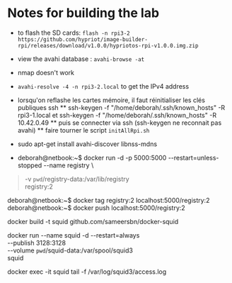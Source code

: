 # Notes for building the lab

* to flash the SD cards: `flash -n rpi3-2 https://github.com/hypriot/image-builder-rpi/releases/download/v1.0.0/hypriotos-rpi-v1.0.0.img.zip`
* view the avahi database : `avahi-browse -at`
* nmap doesn't work
* `avahi-resolve -4 -n rpi3-2.local` to get the IPv4 address
* lorsqu'on reflashe les cartes mémoire, il faut réinitialiser les clés publiques ssh
** ssh-keygen -f "/home/deborah/.ssh/known_hosts" -R rpi3-1.local et ssh-keygen -f "/home/deborah/.ssh/known_hosts" -R 10.42.0.49
** puis se connecter via ssh (ssh-keygen ne reconnait pas avahi)
** faire tourner le script `initAllRpi.sh`
* sudo apt-get install avahi-discover libnss-mdns

* deborah@netbook:~$ docker run -d -p 5000:5000 --restart=unless-stopped --name registry \
> -v `pwd`/registry-data:/var/lib/registry \
> registry:2

deborah@netbook:~$ docker tag registry:2 localhost:5000/registry:2
deborah@netbook:~$ docker push localhost:5000/registry:2

docker build -t squid github.com/sameersbn/docker-squid

docker run --name squid -d --restart=always \
  --publish 3128:3128 \
  --volume `pwd`/squid-data:/var/spool/squid3 \
  squid

docker exec -it squid tail -f /var/log/squid3/access.log 

